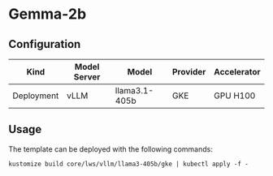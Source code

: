 # Gemma-2b

## Configuration
| Kind | Model Server | Model | Provider | Accelerator |
| --- | --- | --- | --- | --- |
| Deployment | vLLM | llama3.1-405b | GKE | GPU H100 |

## Usage

The template can be deployed with the following commands:

```
kustomize build core/lws/vllm/llama3-405b/gke | kubectl apply -f -
```
